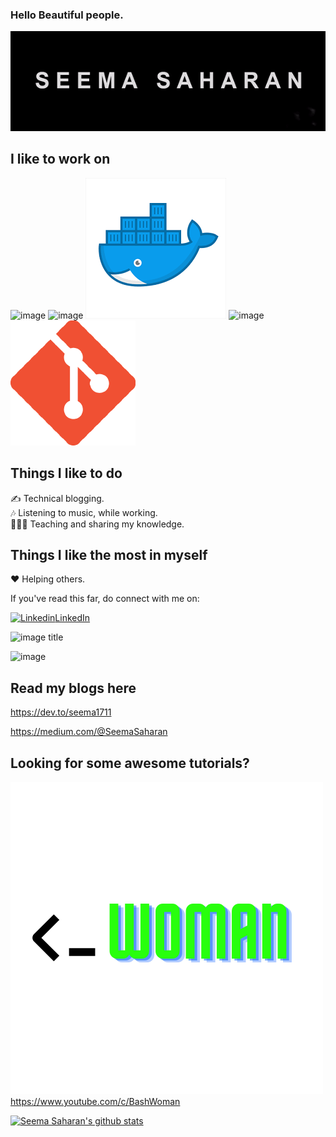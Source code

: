 ### Hello Beautiful people.

![image](https://github.com/seema1711/seema1711/blob/master/ezgif.com-video-to-gif.gif)

## I like to work on

![image](https://github.com/seema1711/seema1711/blob/master/download%20(1).png)
![image](https://github.com/seema1711/seema1711/blob/master/download.jpg)
![image](https://github.com/seema1711/seema1711/blob/master/download.png)
![image](https://github.com/seema1711/seema1711/blob/master/redhat.png)
![image](https://github.com/seema1711/seema1711/blob/master/git.png)

## Things I like to do
 ✍ Technical blogging.  
 🎶 Listening to music, while working.  
 👩🏻‍🏫 Teaching and sharing my knowledge.  
 
## Things I like the most in myself
❤ Helping others.  

If you've read this far, do connect with me on:  

[![Linkedin](https://i.stack.imgur.com/gVE0j.png)LinkedIn](https://www.linkedin.com/in/seemasaharan)  

![image title](https://rushter.com/counter.svg)  

![image](https://img.shields.io/twitter/follow/SeemaSaharan5?style=social)

## Read my blogs here

https://dev.to/seema1711  

https://medium.com/@SeemaSaharan

## Looking for some awesome tutorials?
![image](https://github.com/seema1711/seema1711/blob/master/BashWoman%20logo.png)
https://www.youtube.com/c/BashWoman


[![Seema Saharan's github stats](https://github-readme-stats.vercel.app/api?username=seema1711)](https://github.com/seema1711/github-readme-stats)
